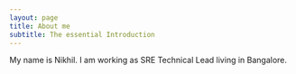 ```yaml
---
layout: page
title: About me
subtitle: The essential Introduction 
---
```


My name is Nikhil. I am working as SRE Technical Lead living in Bangalore.

